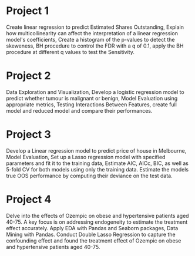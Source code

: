 # Project 1
Create linear regression to predict Estimated Shares Outstanding, Explain how multicollinearity can affect the interpretation of a linear regression model's coefficients, Create a histogram of the p-values to detect the skeweness, BH procedure to control the FDR with a q of 0.1, apply the BH procedure at different q values to test the Sensitivity.

# Project 2
Data Exploration and Visualization, Develop a logistic regression model to predict whether tumour is malignant or benign, Model Evaluation using appropriate metrics, Testing Interactions Between Features, create full model and reduced model and compare their performances.

# Project 3
Develop a Linear regression model to predict price of house in Melbourne, Model Evaluation, Set up a Lasso regression model with specified parameters and fit it to the training data, Estimate AIC, AICc, BIC, as well as 5-fold CV for both models using only the training data. Estimate the models true OOS performance by computing their deviance on the test data.

# Project 4
Delve into the effects of Ozempic on obese and hypertensive patients aged 40-75. A key focus is on addressing endogeneity to estimate the treatment effect accurately. Apply EDA with Pandas and Seaborn packages, Data Mining with Pandas. Conduct Double Lasso Regression to capture the confounding effect and found the treatment effect of Ozempic on obese and hypertensive patients aged 40-75.
